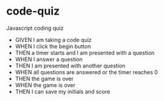 # code-quiz
Javascript coding quiz

* GIVEN I am taking a code quiz 
* WHEN I click the begin button 
* THEN a timer starts and I am presented with a question 
* WHEN I answer a question 
* THEN I am presented with another question 
* WHEN all questions are answered or the timer reaches 0 
* THEN the game is over 
* WHEN the game is over 
* THEN I can save my initials and score
